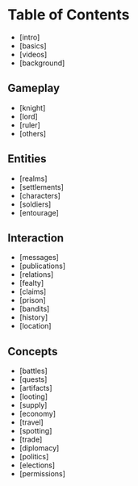 Table of Contents
=================

* [intro]
* [basics]
* [videos]
* [background]

Gameplay
--------
* [knight]
* [lord]
* [ruler]
* [others]

Entities
--------
* [realms]
* [settlements]
* [characters]
* [soldiers]
* [entourage]

Interaction
-----------
* [messages]
* [publications]
* [relations]
* [fealty]
* [claims]
* [prison]
* [bandits]
* [history]
* [location]

Concepts
--------
* [battles]
* [quests]
* [artifacts]
* [looting]
* [supply]
* [economy]
* [travel]
* [spotting]
* [trade]
* [diplomacy]
* [politics]
* [elections]
* [permissions]
